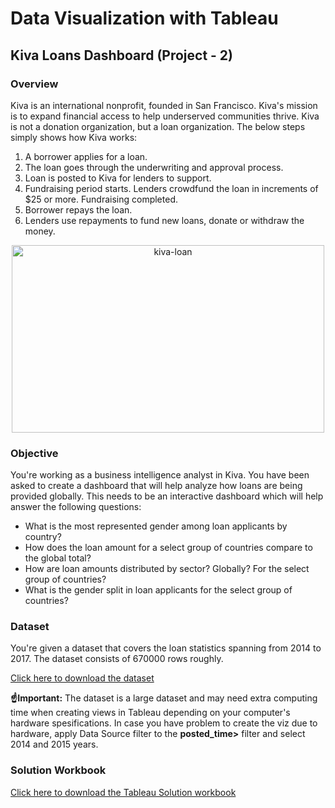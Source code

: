 # Data Visualization with Tableau
## Kiva Loans Dashboard (Project - 2)
### Overview
Kiva is an international nonprofit, founded in San Francisco. Kiva's mission is to expand financial access to help underserved communities thrive. Kiva is not a donation organization, but a loan organization. The below steps simply shows how Kiva works:
1. A borrower applies for a loan.
2. The loan goes through the underwriting and approval process.
3. Loan is posted to Kiva for lenders to support.
4. Fundraising period starts. Lenders crowdfund the loan in increments of $25 or more. Fundraising completed.
5. Borrower repays the loan.
6. Lenders use repayments to fund new loans, donate or withdraw the money.

<center class="img-fluid" alt="label">
<img src="https://drive.google.com/uc?export=view&amp;id=1XnQG5Y8E8LwIMvcDPDrHZiJN_e1O71QK" alt="kiva-loan" width="500" height="300">
</center>

### Objective
You're working as a business intelligence analyst in Kiva. You have been asked to create a dashboard that will help analyze how loans are being provided globally. This needs to be an interactive dashboard which will help answer the following questions:
* What is the most represented gender among loan applicants by country?
* How does the loan amount for a select group of countries compare to the global total?
* How are loan amounts distributed by sector? Globally? For the select group of countries?
* What is the gender split in loan applicants for the select group of countries?

### Dataset
You're given a dataset that covers the loan statistics spanning from 2014 to 2017. The dataset consists of 670000 rows roughly.

[Click here to download the dataset](https://drive.google.com/file/d/1zf54iH2fOYAThaM7e3FRHFv20tOsXyrf/view?usp=sharing)

<div class="alert alert-danger" role="alert">
    <b>☝Important:</b> The dataset is a large dataset and may need extra computing time when creating views in Tableau depending on your computer's hardware spesifications. In case you have problem to create the viz due to hardware, apply Data Source filter to the <b>posted_time></b> filter and select 2014 and 2015 years.
</div>

### Solution Workbook
[Click here to download the Tableau Solution workbook](https://public.tableau.com/profile/robert6037#!/vizhome/KivaLoansDashboard-Solution/KivaLoansDashboard)
